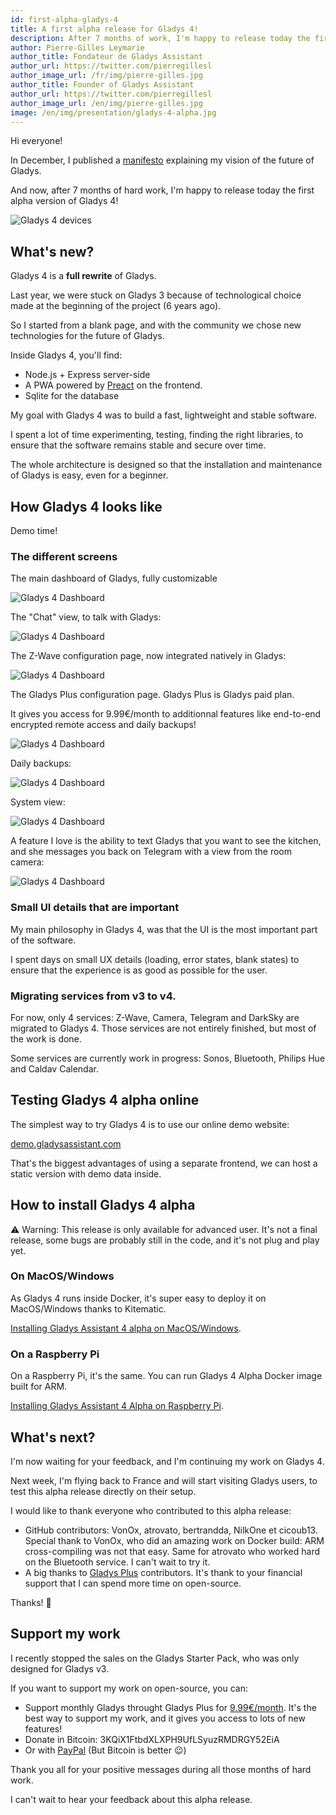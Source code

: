 ```yaml
---
id: first-alpha-gladys-4
title: A first alpha release for Gladys 4!
description: After 7 months of work, I'm happy to release today the first alpha release of Gladys 4, the next major version of Gladys.
author: Pierre-Gilles Leymarie
author_title: Fondateur de Gladys Assistant
author_url: https://twitter.com/pierregillesl
author_image_url: /fr/img/pierre-gilles.jpg
author_title: Founder of Gladys Assistant
author_url: https://twitter.com/pierregillesl
author_image_url: /en/img/pierre-gilles.jpg
image: /en/img/presentation/gladys-4-alpha.jpg
---
```


Hi everyone!

In December, I published a [manifesto](https://docs.google.com/document/d/1zqH0vvIRICOiXsgJVHRanInBgJ8aoTWtnrNpyASW9b0/edit?usp=sharing) explaining my vision of the future of Gladys.

And now, after 7 months of hard work, I'm happy to release today the first alpha version of Gladys 4!

![Gladys 4 devices](/en/img/articles/gladys-4-alpha/gladys-4-mockup-devices.jpg)

<!--truncate-->

## What's new?

Gladys 4 is a **full rewrite** of Gladys.

Last year, we were stuck on Gladys 3 because of technological choice made at the beginning of the project (6 years ago).

So I started from a blank page, and with the community we chose new technologies for the future of Gladys.

Inside Gladys 4, you'll find:

- Node.js + Express server-side
- A PWA powered by [Preact](https://github.com/developit/preact/) on the frontend.
- Sqlite for the database

My goal with Gladys 4 was to build a fast, lightweight and stable software.

I spent a lot of time experimenting, testing, finding the right libraries, to ensure that the software remains stable and secure over time.

The whole architecture is designed so that the installation and maintenance of Gladys is easy, even for a beginner.

## How Gladys 4 looks like

Demo time!

### The different screens

The main dashboard of Gladys, fully customizable

![Gladys 4 Dashboard](/en/img/articles/gladys-4-alpha/dashboard.png)

The "Chat" view, to talk with Gladys:

![Gladys 4 Dashboard](/en/img/articles/gladys-4-alpha/chat.png)

The Z-Wave configuration page, now integrated natively in Gladys:

![Gladys 4 Dashboard](/en/img/articles/gladys-4-alpha/zwave.png)

The Gladys Plus configuration page. Gladys Plus is Gladys paid plan.

It gives you access for 9.99€/month to additionnal features like end-to-end encrypted remote access and daily backups!

![Gladys 4 Dashboard](/en/img/articles/gladys-4-alpha/gladys-plus.png)

Daily backups:

![Gladys 4 Dashboard](/en/img/articles/gladys-4-alpha/backups.png)

System view:

![Gladys 4 Dashboard](/en/img/articles/gladys-4-alpha/system.png)

A feature I love is the ability to text Gladys that you want to see the kitchen, and she messages you back on Telegram with a view from the room camera:

![Gladys 4 Dashboard](/en/img/articles/gladys-4-alpha/telegram-image.jpg)

### Small UI details that are important

My main philosophy in Gladys 4, was that the UI is the most important part of the software.

I spent days on small UX details (loading, error states, blank states) to ensure that the experience is as good as possible for the user.

### Migrating services from v3 to v4.

For now, only 4 services: Z-Wave, Camera, Telegram and DarkSky are migrated to Gladys 4. Those services are not entirely finished, but most of the work is done.

Some services are currently work in progress: Sonos, Bluetooth, Philips Hue and Caldav Calendar.

## Testing Gladys 4 alpha online

The simplest way to try Gladys 4 is to use our online demo website:

[demo.gladysassistant.com](https://demo.gladysassistant.com/dashboard)

That's the biggest advantages of using a separate frontend, we can host a static version with demo data inside.

## How to install Gladys 4 alpha

⚠️ Warning: This release is only available for advanced user. It's not a final release, some bugs are probably still in the code, and it's not plug and play yet.

### On MacOS/Windows

As Gladys 4 runs inside Docker, it's super easy to deploy it on MacOS/Windows thanks to Kitematic.

[Installing Gladys Assistant 4 alpha on MacOS/Windows](https://documentation.gladysassistant.com/en/installation#macos-windows).

### On a Raspberry Pi

On a Raspberry Pi, it's the same. You can run Gladys 4 Alpha Docker image built for ARM.

[Installing Gladys Assistant 4 Alpha on Raspberry Pi](https://documentation.gladysassistant.com/en/installation#raspberry-pi).

## What's next?

I'm now waiting for your feedback, and I'm continuing my work on Gladys 4.

Next week, I'm flying back to France and will start visiting Gladys users, to test this alpha release directly on their setup.

I would like to thank everyone who contributed to this alpha release:

- GitHub contributors: VonOx, atrovato, bertrandda, NilkOne et cicoub13. Special thank to VonOx, who did an amazing work on Docker build: ARM cross-compiling was not that easy. Same for atrovato who worked hard on the Bluetooth service. I can't wait to try it.
- A big thanks to [Gladys Plus](/en/pricing/) contributors. It's thank to your financial support that I can spend more time on open-source.

Thanks! 🙌

## Support my work

I recently stopped the sales on the Gladys Starter Pack, who was only designed for Gladys v3.

If you want to support my work on open-source, you can:

- Support monthly Gladys throught Gladys Plus for [9.99€/month](/en/pricing/). It's the best way to support my work, and it gives you access to lots of new features!
- Donate in Bitcoin: 3KQiX1FtbdXLXPH9UfLSyuzRMDRGY52EiA
- Or with [PayPal](https://www.paypal.me/gladysproject/20) (But Bitcoin is better 😉)

Thank you all for your positive messages during all those months of hard work.

I can't wait to hear your feedback about this alpha release.
